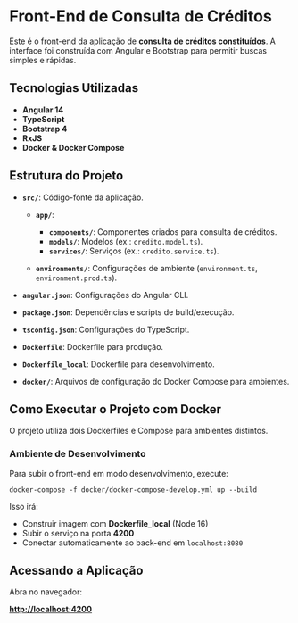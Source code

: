 # Front-End de Consulta de Créditos

Este é o front-end da aplicação de **consulta de créditos constituídos**.
A interface foi construída com Angular e Bootstrap para permitir buscas simples e rápidas.

## Tecnologias Utilizadas

* **Angular 14**
* **TypeScript**
* **Bootstrap 4**
* **RxJS**
* **Docker & Docker Compose**

## Estrutura do Projeto

* **`src/`**: Código-fonte da aplicação.

  * **`app/`**:

    * **`components/`**: Componentes criados para consulta de créditos.
    * **`models/`**: Modelos (ex.: `credito.model.ts`).
    * **`services/`**: Serviços (ex.: `credito.service.ts`).
  * **`environments/`**: Configurações de ambiente (`environment.ts`, `environment.prod.ts`).
* **`angular.json`**: Configurações do Angular CLI.
* **`package.json`**: Dependências e scripts de build/execução.
* **`tsconfig.json`**: Configurações do TypeScript.
* **`Dockerfile`**: Dockerfile para produção.
* **`Dockerfile_local`**: Dockerfile para desenvolvimento.
* **`docker/`**: Arquivos de configuração do Docker Compose para ambientes.

## Como Executar o Projeto com Docker

O projeto utiliza dois Dockerfiles e Compose para ambientes distintos.

### Ambiente de Desenvolvimento

Para subir o front-end em modo desenvolvimento, execute:

```shell
docker-compose -f docker/docker-compose-develop.yml up --build
```

Isso irá:

* Construir imagem com **Dockerfile\_local** (Node 16)
* Subir o serviço na porta **4200**
* Conectar automaticamente ao back-end em `localhost:8080`

## Acessando a Aplicação

Abra no navegador:

**[http://localhost:4200](http://localhost:4200)**
